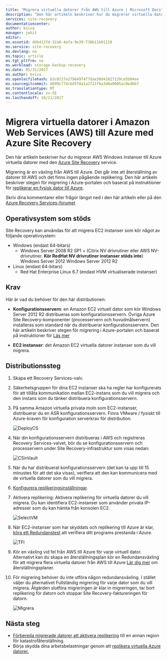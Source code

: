 ```yaml
---
title: "Migrera virtuella datorer från AWS till Azure | Microsoft Docs"
description: "Den här artikeln beskriver hur du migrerar virtuella datorer som körs i Amazon Web Services (AWS) till Azure med Azure Site Recovery."
services: site-recovery
documentationcenter: 
author: bsiva
manager: jwhit
editor: 
ms.assetid: ddb412fd-32a8-4afa-9e39-738b11b91118
ms.service: site-recovery
ms.devlang: na
ms.topic: article
ms.tgt_pltfrm: na
ms.workload: storage-backup-recovery
ms.date: 05/31/2017
ms.author: bsiva
ms.openlocfilehash: b3c0727a279649f4f7dae30d41027129ce5b04ee
ms.sourcegitcommit: 6699c77dcbd5f8a1a2f21fba3d0a0005ac9ed6b7
ms.translationtype: MT
ms.contentlocale: sv-SE
ms.lasthandoff: 10/11/2017
---
```

# <a name="migrate-virtual-machines-in-amazon-web-services-aws-to-azure-with-azure-site-recovery"></a>Migrera virtuella datorer i Amazon Web Services (AWS) till Azure med Azure Site Recovery

Den här artikeln beskriver hur du migrerar AWS Windows instanser till Azure virtuella datorer med den [Azure Site Recovery](site-recovery-overview.md) service.

Migrering är en växling från AWS till Azure. Det går inte att återställning av datorer till AWS och det finns ingen pågående replikering. Den här artikeln beskriver stegen för migrering i Azure-portalen och baserat på instruktioner för [replikerar en fysisk dator till Azure](site-recovery-vmware-to-azure.md).

Skriv dina kommentarer eller frågor längst ned i den här artikeln eller på den [Azure Recovery Services-forumet](https://social.msdn.microsoft.com/forums/azure/home?forum=hypervrecovmgr)

## <a name="supported-operating-systems"></a>Operativsystem som stöds

Site Recovery kan användas för att migrera EC2 instanser som kör något av följande operativsystem:

- Windows (endast 64-bitars)
    - Windows Server 2008 R2 SP1 + (Citrix NV drivrutiner eller AWS NV-drivrutiner. **Kör RedHat NV drivrutiner instanser stöds inte**) Windows Server 2012 Windows Server 2012 R2
- Linux (endast 64-bitars)
    - Red Hat Enterprise Linux 6.7 (endast HVM virtualiserade instanser)

## <a name="prerequisites"></a>Krav

Här är vad du behöver för den här distributionen:

* **Konfigurationsservern**: en Amazon EC2 virtuell dator som kör Windows Server 2012 R2 distribueras som konfigurationsservern. Övriga Azure Site Recovery-komponenter (processervern och huvudmålservern) installeras som standard när du distribuerar konfigurationsservern. Den här artikeln beskriver stegen för migrering i Azure-portalen och baserat på instruktioner för [Läs mer](site-recovery-components.md)

* **EC2 instanser**: det Amazon EC2 virtuella datorer instanser som du vill migrera.

## <a name="deployment-steps"></a>Distributionssteg

1. Skapa ett Recovery Services-valv.
2. Säkerhetsgruppen för dina EC2 instanser ska ha regler har konfigurerats för att tillåta kommunikation mellan EC2-instans som du vill migrera och den instans som du tänker distribuera konfigurationsservern.

3. På samma Amazon virtuella privata moln som EC2-instanser, distribuerar du en ASR konfigurationsservern. Finns VMware / fysiskt till Azure-kraven för konfiguration serverkrav för distribution.

    ![DeployCS](./media/site-recovery-migrate-aws-to-azure/migration_pic2.png)

4.  När din konfigurationsservern distribueras i AWS och registreras Recovery Services-valvet, bör du se konfigurationsservern och processervern under Site Recovery-infrastruktur som visas nedan:

    ![CSinVault](./media/site-recovery-migrate-aws-to-azure/migration_pic3.png)

5. När du har distribuerat konfigurationsservern (det kan ta upp till 15 minustes för att det ska visas), verifiera att den kan kommunicera med de virtuella datorer som du vill migrera.

6. [Konfigurera replikeringsinställningar](site-recovery-setup-replication-settings-vmware.md).

7. Aktivera replikering: Aktivera replikering för virtuella datorer du vill migrera. Du kan identifiera EC2-instanser som använder privata IP-adresser som du kan hämta från konsolen EC2.

    ![SelectVM](./media/site-recovery-migrate-aws-to-azure/migration_pic4.png)

8. När EC2-instanser som har skyddats och replikering till Azure är klar, [köra ett Redundanstest](site-recovery-test-failover-to-azure.md) att verifiera ditt programs prestanda i Azure.

    ![TFI](./media/site-recovery-migrate-aws-to-azure/migration_pic5.png)

9. Kör en växling vid fel från AWS till Azure för varje virtuell dator. Alternativt kan du skapa en återställningsplan kör en Redundansväxling för att migrera flera virtuella datorer från AWS till Azure [Lär dig mer](site-recovery-create-recovery-plans.md) om återställningsplaner.

10. För migrering behöver du inte utföra någon redundansväxling. I stället väljer du alternativet Fullständig migrering för varje dator som du vill migrera. Åtgärden slutföra migreringen är klar in migreringen, tar bort replikering för datorn och stoppar Site Recovery-faktureringen för datorn.

    ![Migrera](./media/site-recovery-migrate-aws-to-azure/migration_pic6.png)

## <a name="next-steps"></a>Nästa steg

- [Förbereda migrerade datorer att aktivera replikering](site-recovery-azure-to-azure-after-migration.md) till en annan region för katastrofåterställning.
- Börja skydda dina arbetsbelastningar genom att [replikera virtuella Azure datorer.](site-recovery-azure-to-azure.md)
